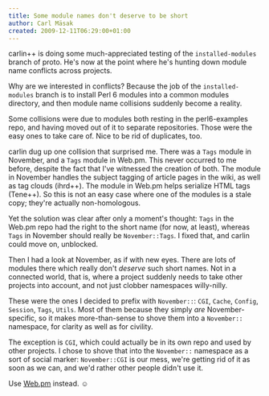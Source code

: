 ```yaml
---
title: Some module names don't deserve to be short
author: Carl Mäsak
created: 2009-12-11T06:29:00+01:00
---
```

carlin++ is doing some much-appreciated testing of the `installed-modules` branch of proto. He's now at the point where he's hunting down module name conflicts across projects.

Why are we interested in conflicts? Because the job of the `installed-modules` branch is to install Perl 6 modules into a common modules directory, and then module name collisions suddenly become a reality.

Some collisions were due to modules both resting in the perl6-examples repo, and having moved out of it to separate repositories. Those were the easy ones to take care of. Nice to be rid of duplicates, too.

carlin dug up one collision that surprised me. There was a `Tags` module in November, and a `Tags` module in Web.pm. This never occurred to me before, despite the fact that I've witnessed the creation of both. The module in November handles the subject tagging of article pages in the wiki, as well as tag clouds (ihrd++). The module in Web.pm helps serialize HTML tags (Tene++). So this is not an easy case where one of the modules is a stale copy; they're actually non-homologous.

Yet the solution was clear after only a moment's thought: `Tags` in the Web.pm repo had the right to the short name (for now, at least), whereas `Tags` in November should really be `November::Tags`. I fixed that, and carlin could move on, unblocked.

Then I had a look at November, as if with new eyes. There are lots of modules there which really don't *deserve* such short names. Not in a connected world, that is, where a project suddenly needs to take other projects into account, and not just clobber namespaces willy-nilly.

These were the ones I decided to prefix with `November::`: `CGI`, `Cache`, `Config`, `Session`, `Tags`, `Utils`. Most of them because they simply *are* November-specific, so it makes more-than-sense to shove them into a `November::` namespace, for clarity as well as for civility.

The exception is `CGI`, which could actually be in its own repo and used by other projects. I chose to shove that into the `November::` namespace as a sort of social marker: `November::CGI` is our mess, we're getting rid of it as soon as we can, and we'd rather other people didn't use it.

Use [Web.pm](http://github.com/masak/web) instead. ☺


